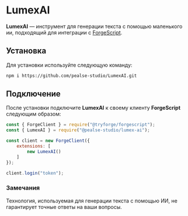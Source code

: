 # LumexAI
**LumexAI** — инструмент для генерации текста с помощью маленького ии, подходящий для интеграции с [ForgeScript](https://github.com/tryforge/ForgeScript).

## Установка
Для установки используйте следующую команду:

```bash
npm i https://github.com/pealse-studio/LumexAI.git
```

## Подключение
После установки подключите **LumexAI** к своему клиенту **ForgeScript** следующим образом:

```js
const { ForgeClient } = require("@tryforge/forgescript");
const { LumexAI } = require("@pealse-studio/lumex-ai");

const client = new ForgeClient({
    extensions: [
        new LumexAI()
    ]
});

client.login("token");
```

### Замечания
Технология, используемая для генерации текста с помощью ИИ, не гарантирует точные ответы на ваши вопросы.

